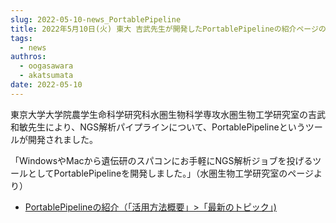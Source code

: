 ```yaml
---
slug: 2022-05-10-news_PortablePipeline
title: 2022年5月10日(火) 東大 吉武先生が開発したPortablePipelineの紹介ページの追加
tags:
  - news
authros:
  - oogasawara
  - akatsumata
date: 2022-05-10
---
```


東京大学大学院農学生命科学研究科水圏生物科学専攻水圏生物工学研究室の吉武和敏先生により、NGS解析パイプラインについて、PortablePipelineというツールが開発されました。

「WindowsやMacから遺伝研のスパコンにお手軽にNGS解析ジョブを投げるツールとしてPortablePipelineを開発しました。」（水圏生物工学研究室のページより）

- [PortablePipelineの紹介（「活用方法概要」>「最新のトピック」) ](/advanced_guides/advanced_guide#portablepipeline)
